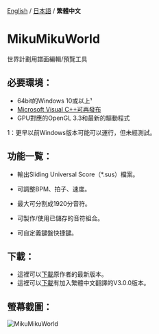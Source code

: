 [English](./README.md) / [日本語](./README.jp.md) / **繁體中文**

# MikuMikuWorld
世界計劃用譜面編輯/預覽工具

## 必要環境：
- 64bit的Windows 10或以上¹
- [Microsoft Visual C++可再發布](https://aka.ms/vs/17/release/vc_redist.x64.exe)
- GPU對應的OpenGL 3.3和最新的驅動程式

1：更早以前Windows版本可能可以運行，但未經測試。

## 功能一覧：
- 輸出Sliding Universal Score（\*.sus）檔案。

- 可調整BPM、拍子、速度。
- 最大可分割成1920分音符。
- 可製作/使用已儲存的音符組合。
- 可自定義鍵盤快捷鍵。

## 下載：
- 這裡可以[下載](https://github.com/crash5band/MikuMikuWorld/releases/latest/download/MikuMikuWorld.zip)原作者的最新版本。
- 這裡可以[下載](https://github.com/koko0221/MikuMikuWorld-zh_TW/releases/download/zh_TW-Latest/MikuMikuWorld-3.0.0.zip)有加入繁體中文翻譯的V3.0.0版本。

## 螢幕截圖：
![MikuMikuWorld](https://github.com/koko0221/MikuMikuWorld-zh_TW/assets/81467006/0f396037-b261-4485-9f95-03dd2dfba4e2)
